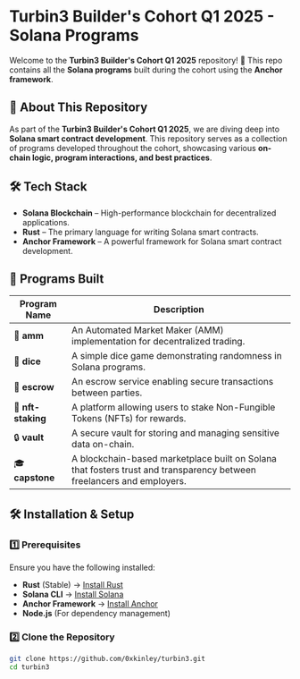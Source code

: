 # Turbin3 Builder's Cohort Q1 2025 - Solana Programs

Welcome to the **Turbin3 Builder's Cohort Q1 2025** repository! 🚀 This repo contains all the **Solana programs** built during the cohort using the **Anchor framework**.

## 📌 About This Repository

As part of the **Turbin3 Builder's Cohort Q1 2025**, we are diving deep into **Solana smart contract development**. This repository serves as a collection of programs developed throughout the cohort, showcasing various **on-chain logic, program interactions, and best practices**.

## 🛠 Tech Stack

- **Solana Blockchain** – High-performance blockchain for decentralized applications.
- **Rust** – The primary language for writing Solana smart contracts.
- **Anchor Framework** – A powerful framework for Solana smart contract development.

## 🚀 Programs Built

| Program Name        | Description                                                                 |
|---------------------|-----------------------------------------------------------------------------|            
| 🏦 **amm**          | An Automated Market Maker (AMM) implementation for decentralized trading.   |
| 🎲 **dice**         | A simple dice game demonstrating randomness in Solana programs.             |
| 🤝 **escrow**       | An escrow service enabling secure transactions between parties.             |
| 🎨 **nft-staking**  | A platform allowing users to stake Non-Fungible Tokens (NFTs) for rewards.  |
| 🔒 **vault**        | A secure vault for storing and managing sensitive data on-chain.            |
| 🎓 **capstone**     | A blockchain-based marketplace built on Solana that fosters trust and transparency between freelancers and employers.|


## 🛠 Installation & Setup

### 1️⃣ Prerequisites

Ensure you have the following installed:

- **Rust** (Stable) → [Install Rust](https://www.rust-lang.org/tools/install)
- **Solana CLI** → [Install Solana](https://docs.solana.com/cli/install-solana-cli-tools)
- **Anchor Framework** → [Install Anchor](https://book.anchor-lang.com/getting_started/installation.html)
- **Node.js** (For dependency management)

### 2️⃣ Clone the Repository

```sh
git clone https://github.com/0xkinley/turbin3.git
cd turbin3
```


